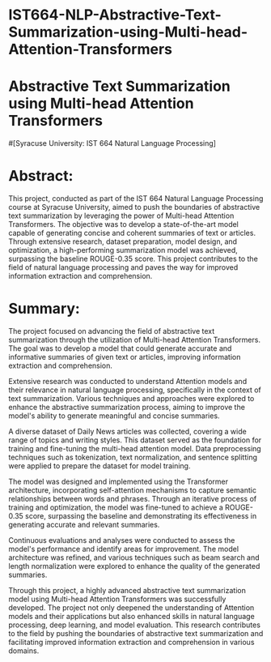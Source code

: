 # IST664-NLP-Abstractive-Text-Summarization-using-Multi-head-Attention-Transformers

# Abstractive Text Summarization using Multi-head Attention Transformers
#[Syracuse University: IST 664 Natural Language Processing]

# Abstract:
This project, conducted as part of the IST 664 Natural Language Processing course at Syracuse University, aimed to push the boundaries of abstractive text summarization by leveraging the power of Multi-head Attention Transformers. The objective was to develop a state-of-the-art model capable of generating concise and coherent summaries of text or articles. Through extensive research, dataset preparation, model design, and optimization, a high-performing summarization model was achieved, surpassing the baseline ROUGE-0.35 score. This project contributes to the field of natural language processing and paves the way for improved information extraction and comprehension.

# Summary:
The project focused on advancing the field of abstractive text summarization through the utilization of Multi-head Attention Transformers. The goal was to develop a model that could generate accurate and informative summaries of given text or articles, improving information extraction and comprehension.

Extensive research was conducted to understand Attention models and their relevance in natural language processing, specifically in the context of text summarization. Various techniques and approaches were explored to enhance the abstractive summarization process, aiming to improve the model's ability to generate meaningful and concise summaries.

A diverse dataset of Daily News articles was collected, covering a wide range of topics and writing styles. This dataset served as the foundation for training and fine-tuning the multi-head attention model. Data preprocessing techniques such as tokenization, text normalization, and sentence splitting were applied to prepare the dataset for model training.

The model was designed and implemented using the Transformer architecture, incorporating self-attention mechanisms to capture semantic relationships between words and phrases. Through an iterative process of training and optimization, the model was fine-tuned to achieve a ROUGE-0.35 score, surpassing the baseline and demonstrating its effectiveness in generating accurate and relevant summaries.

Continuous evaluations and analyses were conducted to assess the model's performance and identify areas for improvement. The model architecture was refined, and various techniques such as beam search and length normalization were explored to enhance the quality of the generated summaries.

Through this project, a highly advanced abstractive text summarization model using Multi-head Attention Transformers was successfully developed. The project not only deepened the understanding of Attention models and their applications but also enhanced skills in natural language processing, deep learning, and model evaluation. This research contributes to the field by pushing the boundaries of abstractive text summarization and facilitating improved information extraction and comprehension in various domains.
